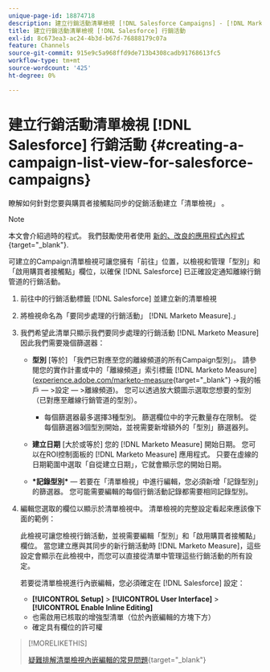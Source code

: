 ```yaml
---
unique-page-id: 18874718
description: 建立行銷活動清單檢視 [!DNL Salesforce Campaigns] - [!DNL Marketo Measure]
title: 建立行銷活動清單檢視 [!DNL Salesforce] 行銷活動
exl-id: 8c673ea3-ac24-4b3d-b67d-76888179c07a
feature: Channels
source-git-commit: 915e9c5a968ffd9de713b4308cadb91768613fc5
workflow-type: tm+mt
source-wordcount: '425'
ht-degree: 0%

---
```


# 建立行銷活動清單檢視 [!DNL Salesforce] 行銷活動 {#creating-a-campaign-list-view-for-salesforce-campaigns}

瞭解如何針對您要與購買者接觸點同步的促銷活動建立「清單檢視」 。

>[!NOTE]
>
>本文會介紹過時的程式。 我們鼓勵使用者使用 [新的、改良的應用程式內程式](/help/channel-tracking-and-setup/offline-channels/custom-campaign-sync.md){target="_blank"}.

可建立的Campaign清單檢視可讓您擁有「前往」位置，以檢視和管理「型別」和「啟用購買者接觸點」欄位，以確保 [!DNL Salesforce] 已正確設定通知離線行銷管道的行銷活動。

1. 前往中的行銷活動標籤 [!DNL Salesforce] 並建立新的清單檢視
1. 將檢視命名為「要同步處理的行銷活動」 [!DNL Marketo Measure].」
1. 我們希望此清單只顯示我們要同步處理的行銷活動 [!DNL Marketo Measure] 因此我們需要幾個篩選器：

   * **型別** [等於] 「我們已對應至您的離線頻道的所有Campaign型別」。 請參閱您的實作計畫或中的「離線頻道」索引標籤 [!DNL Marketo Measure] ([experience.adobe.com/marketo-measure](https://experience.adobe.com/marketo-measure){target="_blank"} ->我的帳戶 — >設定 — >離線頻道)。 您可以透過放大鏡圖示選取您想要的型別（已對應至離線行銷管道的型別）。

      * 每個篩選器最多選擇3種型別。 篩選欄位中的字元數量存在限制。 從每個篩選器3個型別開始，並視需要新增額外的「型別」篩選器列。

   * **建立日期** [大於或等於] 您的 [!DNL Marketo Measure] 開始日期。 您可以在ROI控制面板的 [!DNL Marketo Measure] 應用程式。 只要在虛線的日期範圍中選取「自從建立日期」，它就會顯示您的開始日期。
   * **&#42;記錄型別&#42;**  — 若要在「清單檢視」中進行編輯，您必須新增「記錄型別」的篩選器。 您可能需要編輯的每個行銷活動記錄都需要相同記錄型別。

1. 編輯您選取的欄位以顯示於清單檢視中。 清單檢視的完整設定看起來應該像下面的範例：

   此檢視可讓您檢視行銷活動，並視需要編輯「型別」和「啟用購買者接觸點」欄位。 當您建立應與其同步的新行銷活動時 [!DNL Marketo Measure]，這些設定會顯示在此檢視中，而您可以直接從清單中管理這些行銷活動的所有設定。

   若要從清單檢視進行內嵌編輯，您必須確定在 [!DNL Salesforce] 設定：

   * **[!UICONTROL Setup]** > **[!UICONTROL User Interface]** > **[!UICONTROL Enable Inline Editing]**
   * 也需啟用已核取的增強型清單（位於內嵌編輯的方塊下方）
   * 確定具有欄位的許可權

>[!MORELIKETHIS]
>
>[疑難排解清單檢視內嵌編輯的常見問題](http://help.salesforce.com/articleView?id=000003911&amp;language=en_US&amp;type=1){target="_blank"}
